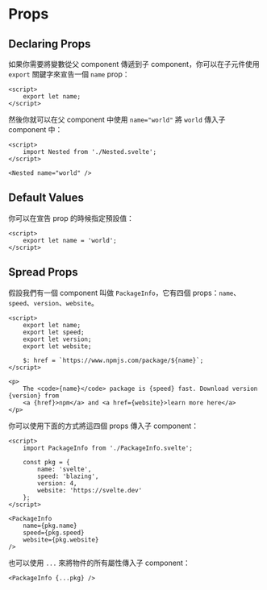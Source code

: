 # Props

## Declaring Props

如果你需要將變數從父 component 傳遞到子 component，你可以在子元件使用 `export` 關鍵字來宣告一個 `name` prop：

```svelte
<script>
    export let name;
</script>
```

然後你就可以在父 component 中使用 `name="world"` 將 `world` 傳入子 component 中：

```svelte
<script>
    import Nested from './Nested.svelte';
</script>

<Nested name="world" />
```

## Default Values

你可以在宣告 prop 的時候指定預設值：

```svelte
<script>
    export let name = 'world';
</script>
```

## Spread Props

假設我們有一個 component 叫做 `PackageInfo`，它有四個 props：`name`、`speed`、`version`、`website`。

```svelte
<script>
    export let name;
    export let speed;
    export let version;
    export let website;

    $: href = `https://www.npmjs.com/package/${name}`;
</script>

<p>
    The <code>{name}</code> package is {speed} fast. Download version {version} from
    <a {href}>npm</a> and <a href={website}>learn more here</a>
</p>
```

你可以使用下面的方式將這四個 props 傳入子 component：

```svelte
<script>
    import PackageInfo from './PackageInfo.svelte';

    const pkg = {
        name: 'svelte',
        speed: 'blazing',
        version: 4,
        website: 'https://svelte.dev'
    };
</script>

<PackageInfo
    name={pkg.name}
    speed={pkg.speed}
    website={pkg.website}
/>
```

也可以使用 `...` 來將物件的所有屬性傳入子 component：

```svelte
<PackageInfo {...pkg} />
```
